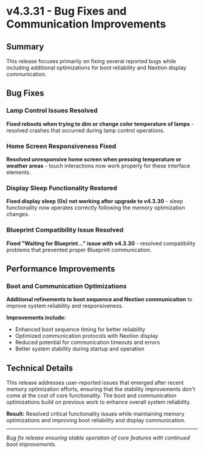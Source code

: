 # v4.3.31 - Bug Fixes and Communication Improvements

## Summary

This release focuses primarily on fixing several reported bugs while including additional optimizations
for boot reliability and Nextion display communication.

## Bug Fixes

### Lamp Control Issues Resolved
**Fixed reboots when trying to dim or change color temperature of lamps** - resolved crashes that occurred during lamp control operations.

### Home Screen Responsiveness Fixed  
**Resolved unresponsive home screen when pressing temperature or weather areas** - touch interactions now work properly for these interface elements.

### Display Sleep Functionality Restored
**Fixed display sleep (0s) not working after upgrade to v4.3.30** - sleep functionality now operates correctly following the memory optimization changes.

### Blueprint Compatibility Issue Resolved
**Fixed "Waiting for Blueprint..." issue with v4.3.30** - resolved compatibility problems that prevented proper Blueprint communication.

## Performance Improvements

### Boot and Communication Optimizations
**Additional refinements to boot sequence and Nextion communication** to improve system reliability and responsiveness.

**Improvements include:**
- Enhanced boot sequence timing for better reliability
- Optimized communication protocols with Nextion display
- Reduced potential for communication timeouts and errors
- Better system stability during startup and operation

## Technical Details

This release addresses user-reported issues that emerged after recent memory optimization efforts,
ensuring that the stability improvements don't come at the cost of core functionality.
The boot and communication optimizations build on previous work to enhance overall system reliability.

**Result:** Resolved critical functionality issues while maintaining memory optimizations
and improving boot reliability and display communication.

---

*Bug fix release ensuring stable operation of core features with continued boot improvements.*
